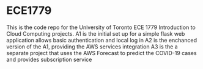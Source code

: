 # ECE1779

This is the code repo for the University of Toronto ECE 1779 Introduction to Cloud Computing projects.
A1 is the initial set up for a simple flask web application allows basic authentication and local log in
A2 is the enchanced version of the A1, providing the AWS services integration 
A3 is the a separate project that uses the AWS Forecast to predict the COVID-19 cases and provides subscription service
